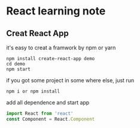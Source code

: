 # React learning note



## Creat React App

it's easy to creat a framwork by npm or yarn

```
npm install create-react-app demo
cd demo
npm start
```

if you got some project in some where else, just run

```
npm i or npm install
```

add all dependence and start app

```javascript
import React from 'react'
const Component = React.Component
```




